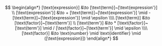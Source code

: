 $$
\begin{align*}
[\text{expression}] &\to [\text{term}]~[\text{expression'}]
\\
[\text{expression'}] &\to + [\text{term}]~[\text{expression'}] \mid - [\text{term}]~[\text{expression'}] \mid \epsilon
\\\\
[\text{term}] &\to [\text{factor}]~[\text{term'}]
\\
[\text{term'}] &\to * [\text{factor}]~[\text{term'}] \mid / [\text{factor}]~[\text{term'}] \mid \epsilon
\\\\
[\text{factor}] &\to \text{number} \mid \text{identifier} \mid ([\text{expression}])
\end{align*}
$$